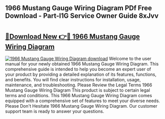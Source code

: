## 1966 Mustang Gauge Wiring Diagram PDf Free Download - Part-l1G Service Owner Guide 8xJvv

# <h2><a href="http://dfjzkkf.blite.top/?on=1966+Mustang+Gauge+Wiring+Diagram">🔗Download New 👉🔴 1966 Mustang Gauge Wiring Diagram</a></h2>

[![1966 Mustang Gauge Wiring Diagram download](https://i.imgur.com/lujVjoI.png)](http://dfjzkkf.blite.top/?on=1966+Mustang+Gauge+Wiring+Diagram)
Welcome to the user manual for your newly obtained 1966 Mustang Gauge Wiring Diagram. This comprehensive guide is intended to help you become an expert user of your product by providing a detailed explanation of its features, functions, and benefits. You will find clear instructions for installation, usage, maintenance, and troubleshooting. Please Review the Legal Terms 1966 Mustang Gauge Wiring Diagram This product is subject to certain legal terms and conditions. This 1966 Mustang Gauge Wiring Diagram comes equipped with a comprehensive set of features to meet your diverse needs. Please Don't Hesitate 1966 Mustang Gauge Wiring Diagram. Our customer support team is ready to answer your questions.
